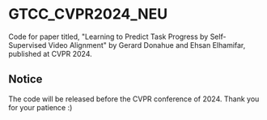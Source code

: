 # GTCC_CVPR2024_NEU
Code for paper titled, "Learning to Predict Task Progress by Self-Supervised Video Alignment" by Gerard Donahue and Ehsan Elhamifar, published at CVPR 2024.

## Notice
The code will be released before the CVPR conference of 2024. Thank you for your patience :) 
